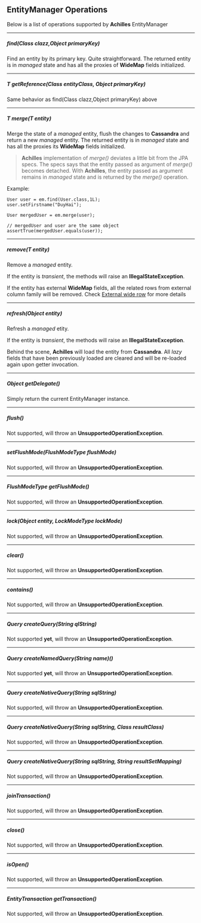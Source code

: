 ## EntityManager Operations

 Below is a list of operations supported by **Achilles** EntityManager


 
---------------------------------------  
##### find(Class<T> clazz,Object primaryKey)

 Find an entity by its primary key. Quite straightforward. The returned entity is in *managed* state and has all the proxies 
 of **WideMap** fields initialized.

---------------------------------------  
##### T getReference(Class<T> entityClass, Object primaryKey) 

 Same behavior as find(Class<T> clazz,Object primaryKey) above

 
 
---------------------------------------  
##### T merge(T entity)

 Merge the state of a *managed* entity, flush the changes to **Cassandra** and return a new *managed* entity. The 
 returned entity is in *managed* state and has all the proxies its **WideMap** fields initialized.
 
> **Achilles** implementation of *merge()* deviates a little bit from the JPA specs. The specs says that the entity 
> passed as argument of *merge()* becomes detached. With **Achilles**, the entity passed as argument remains in
> *managed* state and is returned by the *merge()* operation.
 
 Example:
 
	User user = em.find(User.class,1L);
	user.setFirstname("DuyHai");

	User mergedUser = em.merge(user);

	// mergedUser and user are the same object
	assertTrue(mergedUser.equals(user));

---------------------------------------  
##### remove(T entity)

 Remove a *managed* entity. 

 If the entity is *transient*, the methods will raise an **IllegalStateException**.

 If the entity has external **WideMap** fields, all the related rows from external column family will be removed.
 Check [External wide row](/doanduyhai/achilles/tree/master/documentation/externalWideRow.markdown) for more details

---------------------------------------  
##### refresh(Object entity)  
 
 Refresh a *managed* etity. 
 
 If the entity is *transient*, the methods will raise an **IllegalStateException**.
 
 Behind the scene, **Achilles** will load the entity from **Cassandra**. All *lazy* fields that have been previously loaded
 are cleared and will be re-loaded again upon getter invocation.

---------------------------------------  
##### Object getDelegate()

 Simply return the current EntityManager instance.
 
---------------------------------------  
##### flush() 

 Not supported, will throw an **UnsupportedOperationException**.
	 

---------------------------------------  
##### setFlushMode(FlushModeType flushMode) 

 Not supported, will throw an **UnsupportedOperationException**.


---------------------------------------  
##### FlushModeType getFlushMode() 

 Not supported, will throw an **UnsupportedOperationException**.


---------------------------------------  
##### lock(Object entity, LockModeType lockMode) 

 Not supported, will throw an **UnsupportedOperationException**.


---------------------------------------  
##### clear() 

 Not supported, will throw an **UnsupportedOperationException**.


---------------------------------------  
##### contains() 

 Not supported, will throw an **UnsupportedOperationException**. 


---------------------------------------  
##### Query createQuery(String qlString)

 Not supported **yet**, will throw an **UnsupportedOperationException**. 

---------------------------------------  
##### Query createNamedQuery(String name)() 

 Not supported **yet**, will throw an **UnsupportedOperationException**. 

---------------------------------------  
##### Query createNativeQuery(String sqlString) 

 Not supported, will throw an **UnsupportedOperationException**. 

---------------------------------------  
##### Query createNativeQuery(String sqlString, Class resultClass) 

 Not supported, will throw an **UnsupportedOperationException**.  
 
---------------------------------------  
##### Query createNativeQuery(String sqlString, String resultSetMapping) 

 Not supported, will throw an **UnsupportedOperationException**.  

---------------------------------------  
##### joinTransaction()

 Not supported, will throw an **UnsupportedOperationException**.  

---------------------------------------  
##### close()

 Not supported, will throw an **UnsupportedOperationException**.   

---------------------------------------  
##### isOpen()

 Not supported, will throw an **UnsupportedOperationException**.    
 
---------------------------------------  
##### EntityTransaction getTransaction()

 Not supported, will throw an **UnsupportedOperationException**.